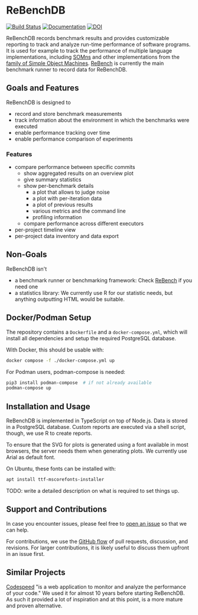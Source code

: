 # ReBenchDB

[![Build Status](https://travis-ci.com/smarr/ReBenchDB.svg?branch=master)](https://travis-ci.com/smarr/ReBenchDB)
[![Documentation](https://readthedocs.org/projects/rebench/badge/?version=latest)](https://rebench.readthedocs.io/)
[![DOI](https://zenodo.org/badge/DOI/10.5281/zenodo.1311762.svg)](https://doi.org/10.5281/zenodo.1311762)

ReBenchDB records benchmark results and provides customizable reporting
to track and analyze run-time performance of software programs.
It is used for example to track the performance of multiple language implementations,
including [SOMns](https://github.com/smarr/SOMns) and other implementations
from the [family of Simple Object Machines](https://som-st.github.io/).
[ReBench](https://github.com/smarr/ReBench) is currently the main benchmark
runner to record data for ReBenchDB.

## Goals and Features

ReBenchDB is designed to

- record and store benchmark measurements
- track information about the environment in which the benchmarks were executed
- enable performance tracking over time
- enable performance comparison of experiments

### Features

- compare performance between specific commits
  - show aggregated results on an overview plot
  - give summary statistics
  - show per-benchmark details
    - a plot that allows to judge noise
    - a plot with per-iteration data
    - a plot of previous results
    - various metrics and the command line
    - profiling information
  - compare performance across different executors
- per-project timeline view
- per-project data inventory and data export

## Non-Goals

ReBenchDB isn't

- a benchmark runner or benchmarking framework:
  Check [ReBench](https://github.com/smarr/ReBench) if you need one
- a statistics library:
  We currently use R for our statistic needs, but anything outputting HTML would be suitable.

## Docker/Podman Setup

The repository contains a `Dockerfile` and a `docker-compose.yml`, which will
install all dependencies and setup the required PostgreSQL database.

With Docker, this should be usable with:

```bash
docker compose -f ./docker-compose.yml up
```

For Podman users, podman-compose is needed:

```bash
pip3 install podman-compose  # if not already available
podman-compose up
```

## Installation and Usage

<a id="install"></a>

ReBenchDB is implemented in TypeScript on top of Node.js.
Data is stored in a PostgreSQL database.
Custom reports are executed via a shell script, though, we use R to create
reports.

To ensure that the SVG for plots is generated using a font available in most browsers,
the server needs them when generating plots. We currently use Arial as default font.

On Ubuntu, these fonts can be installed with:

```bash
apt install ttf-mscorefonts-installer
```

TODO: write a detailed description on what is required to set things up.

## Support and Contributions

In case you encounter issues,
please feel free to [open an issue](https://github.com/smarr/ReBenchDB/issues/new)
so that we can help.

For contributions, we use the [GitHub flow](https://guides.github.com/introduction/flow/)
of pull requests, discussion, and revisions. For larger contributions,
it is likely useful to discuss them upfront in an issue first.

## Similar Projects

[Codespeed](https://github.com/tobami/codespeed/) "is a web application to monitor
and analyze the performance of your code." We used it for almost 10 years before
starting ReBenchDB. As such it provided a lot of inspiration and at this point,
is a more mature and proven alternative.
